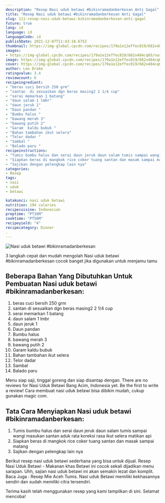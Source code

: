 ```yaml
---
description: "Resep Nasi uduk betawi #bikinramadanberkesan Anti Gagal"
title: "Resep Nasi uduk betawi #bikinramadanberkesan Anti Gagal"
slug: 111-resep-nasi-uduk-betawi-bikinramadanberkesan-anti-gagal
future: true
lang: id
language: id
languageCode: id
publishDate: 2021-12-07T11:43:18.675Z 
thumbnail: https://img-global.cpcdn.com/recipes/179a1e12effec819/682x484cq65/nasi-uduk-betawi-bikinramadanberkesan-foto-resep-utama.png
images:
- https://img-global.cpcdn.com/recipes/179a1e12effec819/682x484cq65/nasi-uduk-betawi-bikinramadanberkesan-foto-resep-utama.png
image: https://img-global.cpcdn.com/recipes/179a1e12effec819/682x484cq65/nasi-uduk-betawi-bikinramadanberkesan-foto-resep-utama.png
cover: https://img-global.cpcdn.com/recipes/179a1e12effec819/682x484cq65/nasi-uduk-betawi-bikinramadanberkesan-foto-resep-utama.png
author: Leo Drake
ratingvalue: 3.4
reviewcount: 6
recipeingredient:
- "beras cuci bersih 250 grm"
- "santan  di sesuaikan dgn beras masing2 2 1/4 cup"
- "serai memarkan 1 batang"
- "daun salam 1 lmbr"
- "daun jeruk 1"
- "Daun pandan "
- "Bumbu halus "
- "bawang merah 3"
- "bawang putih 2"
- "Garam  kaldu bubuk "
- "Bahan tambahan ikut selera"
- "Telor dadar "
- "Sambal "
- "Balado paru "
recipeinstructions:
- "Tumis bumbu halus dan serai daun jeruk daun salam tumis sampai wangi masukan santan aduk rata koreksi rasa ikut selera matikan api"
- "Siapkan beras di mangkok rice coker tuang santan dan masak sampai matang"
- "Sajikan dengan pelengkap lain nya"
categories:
- Resep
tags:
- nasi
- uduk
- betawi

katakunci: nasi uduk betawi 
nutrition: 194 calories
recipecuisine: Indonesian
preptime: "PT16M"
cooktime: "PT56M"
recipeyield: "4"
recipecategory: Dinner
. 
---
```



![Nasi uduk betawi #bikinramadanberkesan](https://img-global.cpcdn.com/recipes/179a1e12effec819/682x484cq65/nasi-uduk-betawi-bikinramadanberkesan-foto-resep-utama.png)

3 langkah cepat dan mudah mengolah  Nasi uduk betawi #bikinramadanberkesan cocok banget jika digunakan untuk menjamu tamu

<!--inarticleads1-->

## Beberapa Bahan Yang Dibutuhkan Untuk Pembuatan Nasi uduk betawi #bikinramadanberkesan:

1. beras cuci bersih 250 grm
1. santan  di sesuaikan dgn beras masing2 2 1/4 cup
1. serai memarkan 1 batang
1. daun salam 1 lmbr
1. daun jeruk 1
1. Daun pandan 
1. Bumbu halus 
1. bawang merah 3
1. bawang putih 2
1. Garam  kaldu bubuk 
1. Bahan tambahan ikut selera
1. Telor dadar 
1. Sambal 
1. Balado paru 

Menu siap saji, tinggal goreng dan siap disantap dengan. There are no reviews for Nasi Uduk Betawi Bang Acim, Indonesia yet. Be the first to write a review! Cara membuat nasi uduk betawi bisa dibikin mudah, cukup gunakan magic com. 

<!--inarticleads2-->

## Tata Cara Menyiapkan Nasi uduk betawi #bikinramadanberkesan:

1. Tumis bumbu halus dan serai daun jeruk daun salam tumis sampai wangi masukan santan aduk rata koreksi rasa ikut selera matikan api
1. Siapkan beras di mangkok rice coker tuang santan dan masak sampai matang
1. Sajikan dengan pelengkap lain nya


Berikut resep nasi uduk betawi sederhana yang bisa untuk dijual. Resep Nasi Uduk Betawi - Makanan khas Betawi ini cocok sekali dijadikan menu sarapan. Uhh, sajian nasi uduk betawi ini akan semakin lezat dan komplit. Baca Juga : Resep Mie Aceh Tumis. Nasi uduk Betawi memiliki kekhasannya sendiri dan sudah memiliki citra tersendiri. 

Terima kasih telah menggunakan resep yang kami tampilkan di sini. Selamat mencoba!
